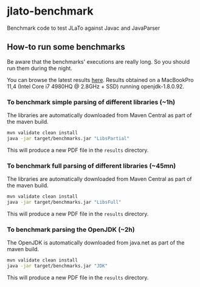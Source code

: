# jlato-benchmark
Benchmark code to test JLaTo against Javac and JavaParser

## How-to run some benchmarks

Be aware that the benchmarks' executions are really long. So you should run them during the night.

You can browse the latest results [here](./results/2016-09-12-05:49:49.pdf). 
Results obtained on a MacBookPro 11,4 (Intel Core i7 4980HQ @ 2.8GHz + SSD) running openjdk-1.8.0.92.

### To benchmark simple parsing of different libraries (~1h)

The libraries are automatically downloaded from Maven Central as part of the maven build.

```sh
mvn validate clean install
java -jar target/benchmarks.jar "LibsPartial"
```

This will produce a new PDF file in the `results` directory.

### To benchmark full parsing of different libraries (~45mn)

The libraries are automatically downloaded from Maven Central as part of the maven build.

```sh
mvn validate clean install
java -jar target/benchmarks.jar "LibsFull"
```

This will produce a new PDF file in the `results` directory.

### To benchmark parsing the OpenJDK (~2h)

The OpenJDK is automatically downloaded from java.net as part of the maven build.

```sh
mvn validate clean install
java -jar target/benchmarks.jar "JDK"
```

This will produce a new PDF file in the `results` directory.
